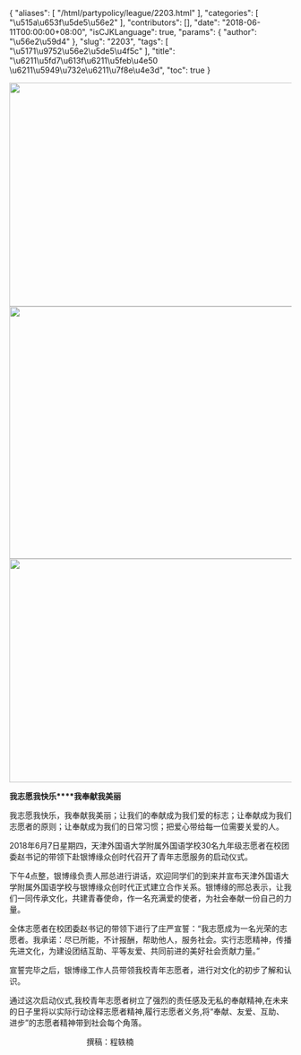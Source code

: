 {
    "aliases": [
        "/html/partypolicy/league/2203.html"
    ],
    "categories": [
        "\u515a\u653f\u5de5\u56e2"
    ],
    "contributors": [],
    "date": "2018-06-11T00:00:00+08:00",
    "isCJKLanguage": true,
    "params": {
        "author": "\u56e2\u59d4"
    },
    "slug": "2203",
    "tags": [
        "\u5171\u9752\u56e2\u5de5\u4f5c"
    ],
    "title": "\u6211\u5fd7\u613f\u6211\u5feb\u4e50  \u6211\u5949\u732e\u6211\u7f8e\u4e3d",
    "toc": true
}


<img
    src="https://cdn.tfls.online/mirror/full/35f26ce855b7ce686706a8c7baee6dec2423e105.jpg"
    style="display:block;margin-left:auto;margin-right:auto;"
    decoding="async"
    fetchpriority="auto"
    loading="lazy"
    height="399"
    width="600"
/>
<img
    src="https://cdn.tfls.online/mirror/full/af360fb251a3494feb78f7ec54953fb693dbfa72.jpg"
    style="display:block;margin-left:auto;margin-right:auto;"
    decoding="async"
    fetchpriority="auto"
    loading="lazy"
    height="450"
    width="600"
/>
<img
    src="https://cdn.tfls.online/mirror/full/44f3604862e2768d4b881588584682097a4a83cf.jpg"
    style="display:block;margin-left:auto;margin-right:auto;"
    decoding="async"
    fetchpriority="auto"
    loading="lazy"
    height="399"
    width="600"
/>







**我志愿我快乐****我奉献我美丽**




我志愿我快乐，我奉献我美丽；让我们的奉献成为我们爱的标志；让奉献成为我们志愿者的原则；让奉献成为我们的日常习惯；把爱心带给每一位需要关爱的人。




2018年6月7日星期四，天津外国语大学附属外国语学校30名九年级志愿者在校团委赵书记的带领下赴银博缘众创时代召开了青年志愿服务的启动仪式。




下午4点整，银博缘负责人邢总进行讲话，欢迎同学们的到来并宣布天津外国语大学附属外国语学校与银博缘众创时代正式建立合作关系。银博缘的邢总表示，让我们一同传承文化，共建青春使命，作一名充满爱的使者，为社会奉献一份自己的力量。




全体志愿者在校团委赵书记的带领下进行了庄严宣誓：“我志愿成为一名光荣的志愿者。我承诺：尽已所能，不计报酬，帮助他人，服务社会。实行志愿精神，传播先进文化，为建设团结互助、平等友爱、共同前进的美好社会贡献力量。”




宣誓完毕之后，银博缘工作人员带领我校青年志愿者，进行对文化的初步了解和认识。




通过这次启动仪式,我校青年志愿者树立了强烈的责任感及无私的奉献精神,在未来的日子里将以实际行动诠释志愿者精神,履行志愿者义务,将“奉献、友爱、互助、进步”的志愿者精神带到社会每个角落。




                                   撰稿：程轶楠



